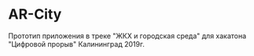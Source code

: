# AR-City

Прототип приложения в треке "ЖКХ и городская среда" для хакатона "Цифровой прорыв" Калининград 2019г.
